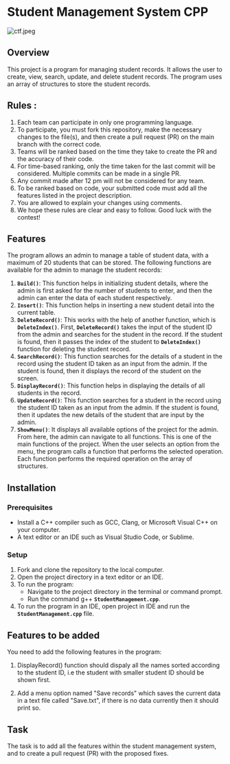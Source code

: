 # Student Management System CPP

![ctf.jpeg](Images/ctf.jpeg)

## **Overview**

This project is a program for managing student records. It allows the user to create, view, search, update, and delete student records. The program uses an array of structures to store the student records.

## Rules :

1. Each team can participate in only one programming language.
2. To participate, you must fork this repository, make the necessary changes to the file(s), and then create a pull request (PR) on the main branch with the correct code.
3. Teams will be ranked based on the time they take to create the PR and the accuracy of their code.
4. For time-based ranking, only the time taken for the last commit will be considered. Multiple commits can be made in a single PR.
5. Any commit made after 12 pm will not be considered for any team.
6. To be ranked based on code, your submitted code must add all the features listed in the project description.
7. You are allowed to explain your changes using comments.
8. We hope these rules are clear and easy to follow. Good luck with the contest!

## **Features**

The program allows an admin to manage a table of student data, with a maximum of 20 students that can be stored. The following functions are available for the admin to manage the student records:

1. **`Build()`**: This function helps in initializing student details, where the admin is first asked for the number of students to enter, and then the admin can enter the data of each student respectively.
2. **`Insert()`**: This function helps in inserting a new student detail into the current table.
3. **`DeleteRecord()`**: This works with the help of another function, which is **`DeleteIndex()`**. First, **`DeleteRecord()`** takes the input of the student ID from the admin and searches for the student in the record. If the student is found, then it passes the index of the student to **`DeleteIndex()`** function for deleting the student record.
4. **`SearchRecord()`**: This function searches for the details of a student in the record using the student ID taken as an input from the admin. If the student is found, then it displays the record of the student on the screen.
5. **`DisplayRecord()`**: This function helps in displaying the details of all students in the record.
6. **`UpdateRecord()`**: This function searches for a student in the record using the student ID taken as an input from the admin. If the student is found, then it updates the new details of the student that are input by the admin.
7. **`ShowMenu()`**: It displays all available options of the project for the admin. From here, the admin can navigate to all functions. This is one of the main functions of the project. When the user selects an option from the menu, the program calls a function that performs the selected operation. Each function performs the required operation on the array of structures.

## **Installation**

### **Prerequisites**

- Install a C++ compiler such as GCC, Clang, or Microsoft Visual C++ on your computer.
- A text editor or an IDE such as  Visual Studio Code, or Sublime.

### **Setup**

1. Fork and clone the repository to the local computer.
2. Open the project directory in a text editor or an IDE.
3. To run the program:
    - Navigate to the project directory in the terminal or command prompt.
    - Run the command g++ **`StudentManagement.cpp`**.
4. To run the program in an IDE, open project in IDE and run the **`StudentManagement.cpp`** file.

## **Features to be added**

You need to add the following features in the program:

1. DisplayRecord() function should dispaly all the names sorted according to the student ID, i.e the student with smaller student ID should be shown first.

2. Add a menu option named "Save records" which saves the current data in a text file called "Save.txt", if there is no data currently then it should print so.


## **Task**

The task is to add all the features within the student management system, and to create a pull request (PR) with the proposed fixes.
